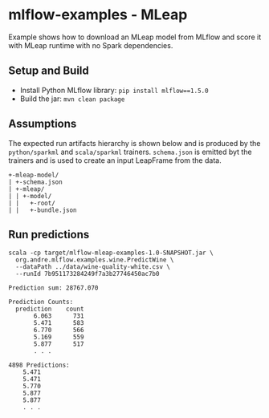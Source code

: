 # mlflow-examples - MLeap

Example shows how to download an MLeap model from MLflow and score it with MLeap runtime with no Spark dependencies.

## Setup and Build

* Install Python MLflow library: `pip install mlflow==1.5.0`
* Build the jar: `mvn clean package`

## Assumptions

The expected run artifacts hierarchy is shown below and is produced by the `python/sparkml` and `scala/sparkml` trainers.
`schema.json` is emitted byt the trainers and is used to create an input LeapFrame from the data.

```
+-mleap-model/
| +-schema.json
| +-mleap/
| | +-model/
| |   +-root/
| |   +-bundle.json
```

## Run predictions

```
scala -cp target/mlflow-mleap-examples-1.0-SNAPSHOT.jar \
  org.andre.mlflow.examples.wine.PredictWine \
  --dataPath ../data/wine-quality-white.csv \
  --runId 7b951173284249f7a3b27746450ac7b0
```

```
Prediction sum: 28767.070

Prediction Counts:
  prediction    count
       6.063      731
       5.471      583
       6.770      566
       5.169      559
       5.877      517
       . . .

4898 Predictions:
    5.471
    5.471
    5.770
    5.877
    5.877
    . . .

```

